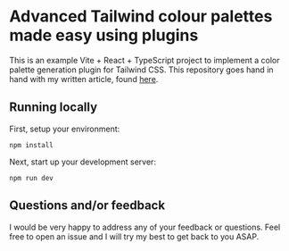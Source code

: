 # Advanced Tailwind colour palettes made easy using plugins

This is an example Vite + React + TypeScript project to implement a color palette generation plugin for Tailwind CSS. This repository goes hand in hand with my written article, found [here](./article.md).

## Running locally

First, setup your environment:

```npm
npm install
```

Next, start up your development server:

```npm
npm run dev
```

## Questions and/or feedback

I would be very happy to address any of your feedback or questions. Feel free to open an issue and I will try my best to get back to you ASAP.
